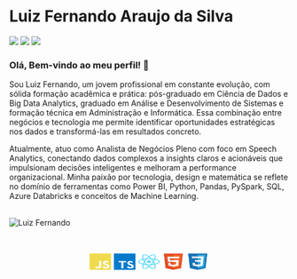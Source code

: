 # Luiz Fernando Araujo da Silva

<div> 
    <a href="https://linkedin.com/in/luizfernando-as" target="_blank"><img src="https://img.shields.io/badge/-LinkedIn-%230077B5?style=for-the-badge&logo=linkedin&logoColor=white" target="_blank"></a> 
    <a href="https://instagram.com/nandodalayoan" target="_blank"><img src="https://img.shields.io/badge/-Instagram-%23E4405F?style=for-the-badge&logo=instagram&logoColor=white" target="_blank"></a> 
    <a href = "mailto:luizfernandoaraujodasilva@gmail.com"><img src="https://img.shields.io/badge/-Gmail-%23333?style=for-the-badge&logo=gmail&logoColor=white" target="_blank"></a>
</div>

### Olá, Bem-vindo ao meu perfil! :wave: 

Sou Luiz Fernando, um jovem profissional em constante evolução, com sólida formação acadêmica e prática: pós-graduado em Ciência de Dados e Big Data Analytics, graduado em Análise e Desenvolvimento de Sistemas e formação técnica em Administração e Informática. Essa combinação entre negócios e tecnologia me permite identificar oportunidades estratégicas nos dados e transformá-las em resultados concreto.

Atualmente, atuo como Analista de Negócios Pleno com foco em Speech Analytics, conectando dados complexos a insights claros e acionáveis que impulsionam decisões inteligentes e melhoram a performance organizacional. Minha paixão por tecnologia, design e matemática se reflete no domínio de ferramentas como Power BI, Python, Pandas, PySpark, SQL, Azure Databricks e conceitos de Machine Learning.

<br>

<div align="between">
    
<img src="https://github-readme-stats.vercel.app/api/top-langs/?username=LuizFernandoAS&layout=compact&theme=tokyonight#gh-dark-mode-only" alt="Luiz Fernando"/>

</div>

##

<div align="center" style="display: inline_block"><br>
  <img align="center" alt="Nando-Js" height="30" width="40" src="https://raw.githubusercontent.com/devicons/devicon/master/icons/javascript/javascript-plain.svg">
  <img align="center" alt="Nando-Ts" height="30" width="40" src="https://raw.githubusercontent.com/devicons/devicon/master/icons/typescript/typescript-plain.svg">
  <img align="center" alt="Nando-React" height="30" width="40" src="https://raw.githubusercontent.com/devicons/devicon/master/icons/react/react-original.svg">
  <img align="center" alt="Nando-HTML" height="30" width="40" src="https://raw.githubusercontent.com/devicons/devicon/master/icons/html5/html5-original.svg">
  <img align="center" alt="Nando-CSS" height="30" width="40" src="https://raw.githubusercontent.com/devicons/devicon/master/icons/css3/css3-original.svg">
</div>
  

 




